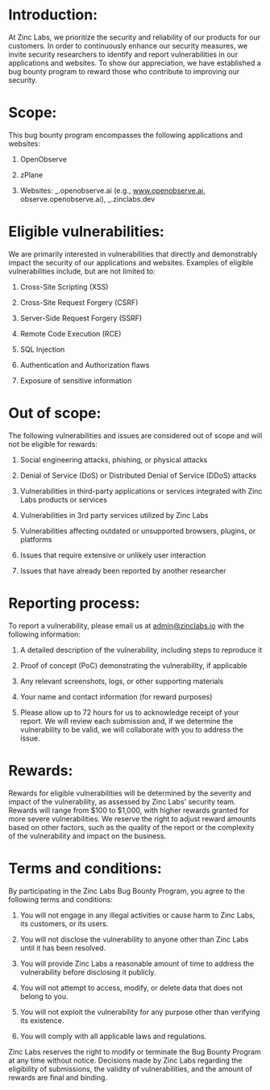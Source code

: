 # Introduction:

At Zinc Labs, we prioritize the security and reliability of our products for our customers. In order to continuously enhance our security measures, we invite security researchers to identify and report vulnerabilities in our applications and websites. To show our appreciation, we have established a bug bounty program to reward those who contribute to improving our security.

# Scope:

This bug bounty program encompasses the following applications and websites:

1.  OpenObserve

2.  zPlane

3.  Websites: _.openobserve.ai (e.g., www.openobserve.ai, observe.openobserve.ai), _.zinclabs.dev

# Eligible vulnerabilities:

We are primarily interested in vulnerabilities that directly and demonstrably impact the security of our applications and websites. Examples of eligible vulnerabilities include, but are not limited to:

1.  Cross-Site Scripting (XSS)

2.  Cross-Site Request Forgery (CSRF)

3.  Server-Side Request Forgery (SSRF)

4.  Remote Code Execution (RCE)

5.  SQL Injection

6.  Authentication and Authorization flaws

7.  Exposure of sensitive information

# Out of scope:

The following vulnerabilities and issues are considered out of scope and will not be eligible for rewards:

1.  Social engineering attacks, phishing, or physical attacks

2.  Denial of Service (DoS) or Distributed Denial of Service (DDoS) attacks

3.  Vulnerabilities in third-party applications or services integrated with Zinc Labs products or services

4.  Vulnerabilities in 3rd party services utilized by Zinc Labs

5.  Vulnerabilities affecting outdated or unsupported browsers, plugins, or platforms

6.  Issues that require extensive or unlikely user interaction

7.  Issues that have already been reported by another researcher

# Reporting process:

To report a vulnerability, please email us at admin@zinclabs.io with the following information:

1.  A detailed description of the vulnerability, including steps to reproduce it

2.  Proof of concept (PoC) demonstrating the vulnerability, if applicable

3.  Any relevant screenshots, logs, or other supporting materials

4.  Your name and contact information (for reward purposes)

5.  Please allow up to 72 hours for us to acknowledge receipt of your report. We will review each submission and, if we determine the vulnerability to be valid, we will collaborate with you to address the issue.

# Rewards:

Rewards for eligible vulnerabilities will be determined by the severity and impact of the vulnerability, as assessed by Zinc Labs' security team. Rewards will range from $100 to $1,000, with higher rewards granted for more severe vulnerabilities. We reserve the right to adjust reward amounts based on other factors, such as the quality of the report or the complexity of the vulnerability and impact on the business.

# Terms and conditions:

By participating in the Zinc Labs Bug Bounty Program, you agree to the following terms and conditions:

1.  You will not engage in any illegal activities or cause harm to Zinc Labs, its customers, or its users.

2.  You will not disclose the vulnerability to anyone other than Zinc Labs until it has been resolved.

3.  You will provide Zinc Labs a reasonable amount of time to address the vulnerability before disclosing it publicly.

4.  You will not attempt to access, modify, or delete data that does not belong to you.

5.  You will not exploit the vulnerability for any purpose other than verifying its existence.

6.  You will comply with all applicable laws and regulations.

Zinc Labs reserves the right to modify or terminate the Bug Bounty Program at any time without notice. Decisions made by Zinc Labs regarding the eligibility of submissions, the validity of vulnerabilities, and the amount of rewards are final and binding.

